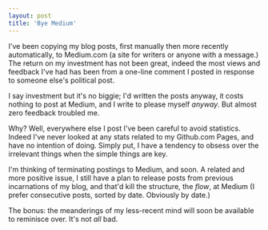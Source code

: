 ```yaml
---
layout: post
title: 'Bye Medium'
---
```


I've been copying my blog posts, first manually then more recently automatically, to Medium.com (a site for writers or anyone with a message.)  The return on my investment has not been great, indeed the most views and feedback I've had has been from a one-line comment I posted in response to someone else's political post.

I say investment but it's no biggie; I'd written the posts anyway, it costs nothing to post at Medium, and I write to please myself *anyway*.  But almost zero feedback troubled me.

Why?  Well, everywhere else I post I've been careful to avoid statistics.  Indeed I've never looked at any stats related to my Github.com Pages, and have no intention of doing.  Simply put, I have a tendency to obsess over the irrelevant things when the simple things are key.

I'm thinking of terminating postings to Medium, and soon.  A related and more positive issue, I still have a plan to release posts from previous incarnations of my blog, and that'd kill the structure, the *flow*, at Medium (I prefer consecutive posts, sorted by date.  Obviously by date.)

The bonus: the meanderings of my less-recent mind will soon be available to reminisce over.  It's not *all* bad.
